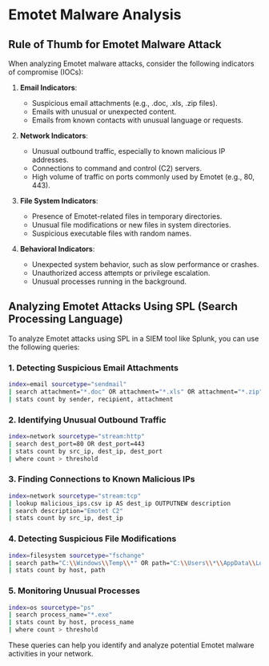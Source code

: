# Emotet Malware Analysis

## Rule of Thumb for Emotet Malware Attack

When analyzing Emotet malware attacks, consider the following indicators of compromise (IOCs):

1. **Email Indicators**:
    - Suspicious email attachments (e.g., .doc, .xls, .zip files).
    - Emails with unusual or unexpected content.
    - Emails from known contacts with unusual language or requests.

2. **Network Indicators**:
    - Unusual outbound traffic, especially to known malicious IP addresses.
    - Connections to command and control (C2) servers.
    - High volume of traffic on ports commonly used by Emotet (e.g., 80, 443).

3. **File System Indicators**:
    - Presence of Emotet-related files in temporary directories.
    - Unusual file modifications or new files in system directories.
    - Suspicious executable files with random names.

4. **Behavioral Indicators**:
    - Unexpected system behavior, such as slow performance or crashes.
    - Unauthorized access attempts or privilege escalation.
    - Unusual processes running in the background.

## Analyzing Emotet Attacks Using SPL (Search Processing Language)

To analyze Emotet attacks using SPL in a SIEM tool like Splunk, you can use the following queries:

### 1. Detecting Suspicious Email Attachments
```bash
index=email sourcetype="sendmail" 
| search attachment="*.doc" OR attachment="*.xls" OR attachment="*.zip"
| stats count by sender, recipient, attachment
```

### 2. Identifying Unusual Outbound Traffic
```bash
index=network sourcetype="stream:http" 
| search dest_port=80 OR dest_port=443
| stats count by src_ip, dest_ip, dest_port
| where count > threshold
```

### 3. Finding Connections to Known Malicious IPs
```bash
index=network sourcetype="stream:tcp" 
| lookup malicious_ips.csv ip AS dest_ip OUTPUTNEW description
| search description="Emotet C2"
| stats count by src_ip, dest_ip
```

### 4. Detecting Suspicious File Modifications
```bash
index=filesystem sourcetype="fschange" 
| search path="C:\\Windows\\Temp\\*" OR path="C:\\Users\\*\\AppData\\Local\\Temp\\*"
| stats count by host, path
```

### 5. Monitoring Unusual Processes
```bash
index=os sourcetype="ps" 
| search process_name="*.exe" 
| stats count by host, process_name
| where count > threshold
```

These queries can help you identify and analyze potential Emotet malware activities in your network.
